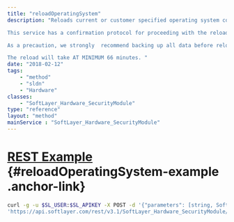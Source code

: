 ```yaml
---
title: "reloadOperatingSystem"
description: "Reloads current or customer specified operating system configuration. 

This service has a confirmation protocol for proceeding with the reload. To proceed with the reload without confirmation, simply pass in 'FORCE' as the token parameter. To proceed with the reload with confirmation, simply call the service with no parameter. A token string will be returned by this service. The token will remain active for 10 minutes. Use this token as the parameter to confirm that a reload is to be performed for the server. 

As a precaution, we strongly  recommend backing up all data before reloading the operating system. The reload will format the primary disk and will reconfigure the server to the current specifications on record. 

The reload will take AT MINIMUM 66 minutes. "
date: "2018-02-12"
tags:
    - "method"
    - "sldn"
    - "Hardware"
classes:
    - "SoftLayer_Hardware_SecurityModule"
type: "reference"
layout: "method"
mainService : "SoftLayer_Hardware_SecurityModule"
---
```


# [REST Example](#reloadOperatingSystem-example) <a href="/article/rest/"><i class="fas fa-question"></i></a> {#reloadOperatingSystem-example .anchor-link} 
```bash
curl -g -u $SL_USER:$SL_APIKEY -X POST -d '{"parameters": [string, SoftLayer_Container_Hardware_Server_Configuration]}' \
'https://api.softlayer.com/rest/v3.1/SoftLayer_Hardware_SecurityModule/{SoftLayer_Hardware_SecurityModuleID}/reloadOperatingSystem'
```

